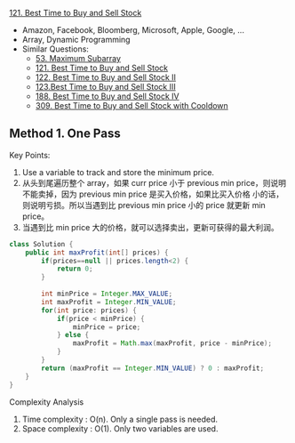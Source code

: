 [121. Best Time to Buy and Sell Stock](https://leetcode.com/problems/best-time-to-buy-and-sell-stock/)   

* Amazon, Facebook, Bloomberg, Microsoft, Apple, Google, ...
* Array, Dynamic Programming
* Similar Questions:
    * [53. Maximum Subarray](https://leetcode.com/problems/maximum-subarray/)
    * [121. Best Time to Buy and Sell Stock](https://leetcode.com/problems/best-time-to-buy-and-sell-stock/)   
    * [122. Best Time to Buy and Sell Stock II](https://leetcode.com/problems/best-time-to-buy-and-sell-stock-ii/)
    * [123.Best Time to Buy and Sell Stock III](https://leetcode.com/problems/best-time-to-buy-and-sell-stock-iii/)
    * [188. Best Time to Buy and Sell Stock IV](https://leetcode.com/problems/best-time-to-buy-and-sell-stock-iv/)   
    * [309. Best Time to Buy and Sell Stock with Cooldown](https://leetcode.com/problems/best-time-to-buy-and-sell-stock-with-cooldown/)


## Method 1. One Pass
Key Points:
1. Use a variable to track and store the minimum price.
2. 从头到尾遍历整个 array，如果 curr price 小于 previous min price，则说明不能卖掉，因为 previous min price 是买入价格，如果比买入价格
小的话，则说明亏损。所以当遇到比 previous min price 小的 price 就更新 min price。
3. 当遇到比 min price 大的价格，就可以选择卖出，更新可获得的最大利润。

```java
class Solution {
    public int maxProfit(int[] prices) {
        if(prices==null || prices.length<2) {
            return 0;
        }
        
        int minPrice = Integer.MAX_VALUE;
        int maxProfit = Integer.MIN_VALUE;
        for(int price: prices) {
            if(price < minPrice) {
                minPrice = price;
            } else {
                maxProfit = Math.max(maxProfit, price - minPrice);
            }
        }
        return (maxProfit == Integer.MIN_VALUE) ? 0 : maxProfit;
    }
}
```
Complexity Analysis
1. Time complexity : O(n). Only a single pass is needed.        
2. Space complexity : O(1). Only two variables are used.        


